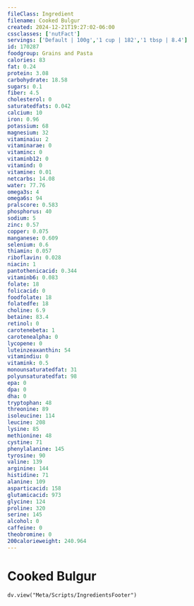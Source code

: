 ```yaml
---
fileClass: Ingredient
filename: Cooked Bulgur
created: 2024-12-21T19:27:02-06:00
cssclasses: ['nutFact']
servings: ['Default | 100g','1 cup | 182','1 tbsp | 8.4']
id: 170287
foodgroup: Grains and Pasta
calories: 83
fat: 0.24
protein: 3.08
carbohydrate: 18.58
sugars: 0.1
fiber: 4.5
cholesterol: 0
saturatedfats: 0.042
calcium: 10
iron: 0.96
potassium: 68
magnesium: 32
vitaminaiu: 2
vitaminarae: 0
vitaminc: 0
vitaminb12: 0
vitamind: 0
vitamine: 0.01
netcarbs: 14.08
water: 77.76
omega3s: 4
omega6s: 94
pralscore: 0.583
phosphorus: 40
sodium: 5
zinc: 0.57
copper: 0.075
manganese: 0.609
selenium: 0.6
thiamin: 0.057
riboflavin: 0.028
niacin: 1
pantothenicacid: 0.344
vitaminb6: 0.083
folate: 18
folicacid: 0
foodfolate: 18
folatedfe: 18
choline: 6.9
betaine: 83.4
retinol: 0
carotenebeta: 1
carotenealpha: 0
lycopene: 0
luteinzeaxanthin: 54
vitamindiu: 0
vitamink: 0.5
monounsaturatedfat: 31
polyunsaturatedfat: 98
epa: 0
dpa: 0
dha: 0
tryptophan: 48
threonine: 89
isoleucine: 114
leucine: 208
lysine: 85
methionine: 48
cystine: 71
phenylalanine: 145
tyrosine: 90
valine: 139
arginine: 144
histidine: 71
alanine: 109
asparticacid: 158
glutamicacid: 973
glycine: 124
proline: 320
serine: 145
alcohol: 0
caffeine: 0
theobromine: 0
200calorieweight: 240.964
---
```


# Cooked Bulgur

```dataviewjs
dv.view("Meta/Scripts/IngredientsFooter")
```